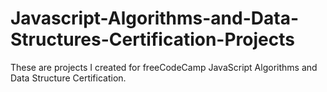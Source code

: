 # Javascript-Algorithms-and-Data-Structures-Certification-Projects
These are projects I created for freeCodeCamp JavaScript Algorithms and Data Structure Certification. 
